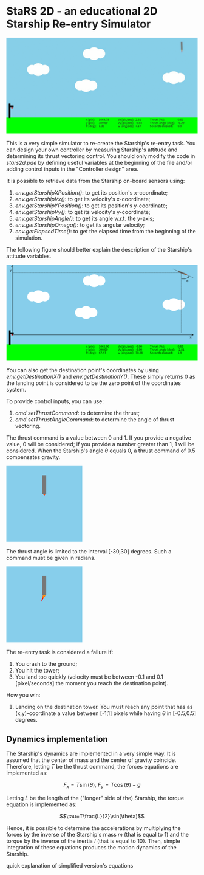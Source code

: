 # StaRS 2D - an educational 2D Starship Re-entry Simulator

![StaRS 2D](imgs/animation.gif)

This is a very simple simulator to re-create the Starship's re-entry task.
You can design your own controller by measuring Starship's attitude and
determining its thrust vectoring control.
You should only modify the code in <em>stars2d.pde</em> by defining useful
variables at the beginning of the file and/or adding control inputs in the
"Controller design" area.

It is possible to retrieve data from the Starship on-board sensors using:
1.  <em>env.getStarshipXPosition()</em>: to get its position's x-coordinate;
1.  <em>env.getStarshipVx()</em>: to get its velocity's x-coordinate;
1.  <em>env.getStarshipYPosition()</em>: to get its position's y-coordinate;
1.  <em>env.getStarshipVy()</em>: to get its velocity's y-coordinate;
1.  <em>env.getStarshipAngle()</em>: to get its angle w.r.t. the y-axis;
1.  <em>env.getStarshipOmega()</em>: to get its angular velocity;
1.  <em>env.getElapsedTime()</em>: to get the elapsed time from the beginning of
the simulation.

The following figure should better explain the description of the Starship's
attitude variables.

![Position and attitude.](imgs/position_attitude.png)

You can also get the destination point's coordinates by using
<em>env.getDestinationX()</em> and <em>env.getDestinationY()</em>.
These simply returns 0 as the landing point is considered to be the zero point
of the coordinates system.

To provide control inputs, you can use:
1.  <em>cmd.setThrustCommand</em>: to determine the thrust;
1.  <em>cmd.setThrustAngleCommand</em>: to determine the angle of thrust
vectoring.

The thrust command is a value between 0 and 1.
If you provide a negative value, 0 will be considered; if you provide a number
greater than 1, 1 will be considered.
When the Starship's angle $\theta$ equals 0, a thrust command of 0.5 compensates
gravity.

![Thrust animation.](imgs/thrust.gif)

The thrust angle is limited to the interval [-30,30] degrees.
Such a command must be given in radians.

![Thrust angle animation.](imgs/thrust_angle.gif)

The re-entry task is considered a failure if:
1.  You crash to the ground;
2.  You hit the tower;
3.  You land too quickly (velocity must be between -0.1 and 0.1 [pixel/seconds]
the moment you reach the destination point).

How you win:
1.  Landing on the destination tower. You must reach any point that has as
(x,y)-coordinate a value between [-1,1] pixels while having
$\theta$ in [-0.5,0.5] degrees.

## Dynamics implementation

The Starship's dynamics are implemented in a very simple way.
It is assumed that the center of mass and the center of gravity coincide.
Therefore, letting <em>T</em> be the thrust command, the forces equations are
implemented as:

```math
F_x=T\sin(\theta),\ F_y=T\cos(\theta)-g
```

Letting <em>L</em> be the length of the ("longer" side of the) Starship,
the torque equation is implemented as:

```math
\tau=T\frac{L}{2}\sin(\theta)
```

Hence, it is possible to determine the accelerations by multiplying the forces
by the inverse of the Starship's mass $m$ (that is equal to $1$) and the
torque by the inverse of the inertia $I$ (that is equal to $10$).
Then, simple integration of these equations produces the motion dynamics of the
Starship.

quick explanation of simplified version's equations
